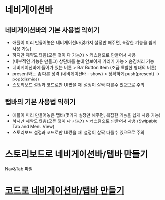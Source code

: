 # 네비게이션바
## 네비게이션바의 기본 사용법 익히기
- 애플이 미리 만들어놓은 네비게이션바(몇가지 설정만 해주면, 복잡한 기능을 쉽게 사용 가능)
- 하지만 제약도 많음(모든 것이 다 가능X) > 커스텀으로 만들어서 사용
- (내부적인 기능은 만들고) 상단바를 눈에 안보이게 가리기 가능 > 숨김처리 기능
- 네비게이션바에 들어가 있는 버튼 > Bar Button Item (조금 특별한 형태의 버튼)
- present와는 좀 다른 성격 (네비게이션바 - show) > 정확하게 push(present) -> pop(dismiss)
- 스토리보드 설정과 코드로만 UI짰을 때, 설정이 살짝 다를수 있으므로 주의
## 탭바의 기본 사용법 익히기
- 애플이 미리 만들어놓은 탭바(몇가지 설정만 해주면, 복잡한 기능을 쉽게 사용 가능)
- 하지만 제약도 많음(모든 것이 다 가능X) > 커스텀으로 만들어서 사용 (Swipable Tab and Menu View)
- 스토리보드 설정과 코드로만 UI짰을 때, 설정이 살짝 다를수 있으므로 주의
# 스토리보드로 네비게이션바/탭바 만들기
Nav&Tab 파일
# [코드로 네비게이션바/탭바 만들기](https://github.com/ZE-R0-1/Swift-TIL/blob/main/AppPractice/6-%EB%84%A4%EB%B9%84%EA%B2%8C%EC%9D%B4%EC%85%98%20%2B%20%ED%83%AD%EB%B0%94/%EC%BD%94%EB%93%9C%EB%A1%9C%20%EB%84%A4%EB%B9%84%EA%B2%8C%EC%9D%B4%EC%85%98%EB%B0%94%2C%ED%83%AD%EB%B0%94%20%EB%A7%8C%EB%93%A4%EA%B8%B0.md)
